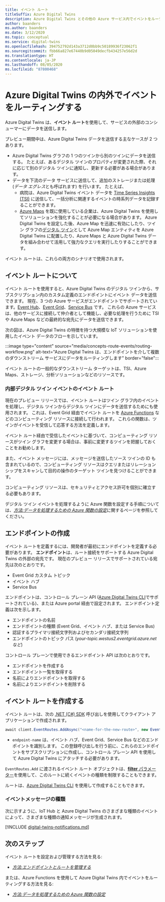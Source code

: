 ```yaml
---
title: イベント ルート
titleSuffix: Azure Digital Twins
description: Azure Digital Twins とその他の Azure サービス内でイベントをルーティングする方法について説明します。
author: baanders
ms.author: baanders
ms.date: 3/12/2020
ms.topic: conceptual
ms.service: digital-twins
ms.openlocfilehash: 394752792d143a3712d0bb9c50189936f23062f1
ms.sourcegitcommit: fbb66a827e67440b9d05049decfb434257e56d2d
ms.translationtype: HT
ms.contentlocale: ja-JP
ms.lasthandoff: 08/05/2020
ms.locfileid: "87800468"
---
```

# <a name="route-events-within-and-outside-of-azure-digital-twins"></a>Azure Digital Twins の内外でイベントをルーティングする

Azure Digital Twins は、**イベント ルート**を使用して、サービスの外部のコンシューマーにデータを送信します。 

プレビュー期間中は、Azure Digital Twins データを送信する主なケースが 2 つあります。
* Azure Digital Twins グラフの 1 つのツインから別のツインにデータを送信する。 たとえば、あるデジタル ツインのプロパティが変更された際、それに応じて別のデジタル ツインに通知し、更新する必要がある場合があります。
* データを下流のデータ サービスに送信して、追加のストレージまたは処理 (*データ エグレス*とも呼ばれます) を行います。 たとえば、
  - 病院は、Azure Digital Twins イベント データを [Time Series Insights (TSI)](../time-series-insights/time-series-insights-update-overview.md) に送信して、一括分析に関連するイベントの時系列データを記録することができます。
  - [Azure Maps](../azure-maps/about-azure-maps.md) を既に使用している企業は、Azure Digital Twins を使用してソリューションを強化することが必要になる場合があります。 Azure Digital Twins を設定した後、Azure Map を迅速に有効にしたり、ツイン グラフの[デジタル ツイン](concepts-twins-graph.md)として Azure Map エンティティを Azure Digital Twins に配置したり、Azure Maps と Azure Digital Twins データを組み合わせて活用して強力なクエリを実行したりすることができます。

イベント ルートは、これらの両方のシナリオで使用されます。

## <a name="about-event-routes"></a>イベント ルートについて

イベント ルートを使用すると、Azure Digital Twins のデジタル ツインから、サブスクリプション内のカスタム定義のエンドポイントにイベント データを送信できます。 現在、3 つの Azure サービスがエンドポイントでサポートされています。[Event Hub](../event-hubs/event-hubs-about.md)、[Event Grid](../event-grid/overview.md)、[Service Bus](../service-bus-messaging/service-bus-messaging-overview.md) です。 これらの Azure サービスは、他のサービスに接続して仲介者として機能し、必要な処理を行うために TSI や Azure Maps などの最終的な宛先にデータを送信できます。

次の図は、Azure Digital Twins の特徴を持つ大規模な IoT ソリューションを使用したイベント データのフローを示しています。

:::image type="content" source="media/concepts-route-events/routing-workflow.png" alt-text="Azure Digital Twins は、エンドポイントを介して複数のダウンストリーム サービスにデータをルーティングします" border="false":::

イベント ルートの一般的なダウンストリーム ターゲットは、TSI、Azure Maps、ストレージ、分析ソリューションなどのリソースです。

### <a name="event-routes-for-internal-digital-twin-events"></a>内部デジタル ツイン イベントのイベント ルート

現在のプレビュー リリースでは、イベント ルートはツイン グラフ内のイベントを処理し、デジタル ツインからデジタル ツインにデータを送信するためにも使用されます。 これは、Event Grid 経由でイベント ルートを [Azure Functions](../azure-functions/functions-overview.md) などのコンピューティング リソースに接続して行われます。 これらの関数は、ツインがイベントを受信して応答する方法を定義します。 

イベント ルート経由で受信したイベントに基づいて、コンピューティング リソースがツイン グラフを変更する場合は、事前に変更するツインを把握しておくことをお勧めします。 

また、イベント メッセージには、メッセージを送信したソース ツインの ID も含まれているので、コンピューティング リソースはクエリまたはリレーションシップをスキャンして目的の操作のターゲット ツインを見つけることができます。 

コンピューティング リソースは、セキュリティとアクセス許可を個別に確立する必要もあります。

デジタル ツイン イベントを処理するように Azure 関数を設定する手順については、[*方法:データを処理するための Azure 関数の設定*](how-to-create-azure-function.md)に関するページを参照してください。

## <a name="create-an-endpoint"></a>エンドポイントの作成

イベント ルートを定義するには、開発者が最初にエンドポイントを定義する必要があります。 **エンドポイント**は、ルート接続をサポートする Azure Digital Twins の外部の宛先です。 現在のプレビュー リリースでサポートされている宛先は次のとおりです。
* Event Grid カスタム トピック
* イベント ハブ
* Service Bus

エンドポイントは、コントロール プレーン API ([Azure Digital Twins CLI](how-to-use-cli.md)でサポートされている)、または Azure portal 経由で設定されます。 エンドポイント定義は次を示します。
* エンドポイントの名前
* エンドポイントの種類 (Event Grid、イベント ハブ、または Service Bus)
* 認証するプライマリ接続文字列およびセカンダリ接続文字列 
* エンドポイントのトピック パス (*your-topic.westus2.eventgrid.azure.net など*)

コントロール プレーンで使用できるエンドポイント API は次のとおりです。
* エンドポイントを作成する
* エンドポイント一覧を取得する
* 名前によりエンドポイントを取得する
* 名前によりエンドポイントを削除する

## <a name="create-an-event-route"></a>イベント ルートを作成する
 
イベント ルートは、次の [.NET (C#) SDK](how-to-use-apis-sdks.md) 呼び出しを使用してクライアント アプリケーションで作成されます。 

```csharp
await client.EventRoutes.AddAsync("<name-for-the-new-route>", new EventRoute("<endpoint-name>"));
```

* `endpoint-name` は、イベント ハブ、Event Grid、Service Bus などのエンドポイントを識別します。 この登録呼び出しを行う前に、これらのエンドポイントをサブスクリプションに作成し、コントロール プレーン API を使用して Azure Digital Twins にアタッチする必要があります。

`EventRoutes.Add` に渡されるイベント ルート オブジェクトは、[**filter** パラメーター](./how-to-manage-routes-apis-cli.md#filter-events)を使用して、このルートに続くイベントの種類を制限することもできます。

ルートは、[Azure Digital Twins CLI](how-to-use-cli.md) を使用して作成することもできます。

### <a name="types-of-event-messages"></a>イベントメッセージの種類

次に示すように、IoT Hub と Azure Digital Twins のさまざまな種類のイベントによって、さまざまな種類の通知メッセージが生成されます。

[!INCLUDE [digital-twins-notifications.md](../../includes/digital-twins-notifications.md)]

## <a name="next-steps"></a>次のステップ

イベント ルートを設定および管理する方法を見る:
* [*方法:エンドポイントとルートを管理する*](how-to-manage-routes-apis-cli.md)

または、Azure Functions を使用して Azure Digital Twins 内でイベントをルーティングする方法を見る:
* [*方法:データを処理するための Azure 関数の設定*](how-to-create-azure-function.md)